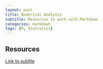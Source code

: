 ```yaml
---
layout: post
title: Numerical Analysis
subtitle: Resources to work with Markdown
categories: markdown
tags: [R, Statistics]
---
```


## Resources

[Link to subfile](rathin5082.github.io/subfiles/2024-06-09-presentation.md)
